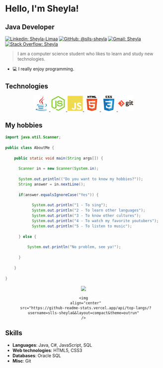 # Hello, I'm Sheyla!

## Java Developer
[![Linkedin: Sheyla-Limaa](https://img.shields.io/badge/-Sheyla%20Lima-blue?style=flat-square&logo=Linkedin&logoColor=white&link=https://www.linkedin.com/in/sheyla-lima-b4164b1b0)](https://www.linkedin.com/in/sheyla-lima-b4164b1b0/)
[![GitHub: @slls-sheyla](https://img.shields.io/github/followers/slls-sheyla?label=follow&style=social)](https://github.com/slls-sheyla)
[![Gmail: Sheyla](https://img.shields.io/badge/Gmail-Sheyla-red)](mailto:slls.sheyla@gmail.com)
[![Stack Overflow: Sheyla](https://img.shields.io/badge/-Stack%20Overflow-222222?logo=stack-overflow&link=https://stackoverflow.com/users/story/12875404)](https://stackoverflow.com/users/17224774/sheyla-lima)

>I am a computer science student who likes to learn and study new technologies.


* :computer: I really enjoy programming.

## Technologies
<div align="center"> 
  <a href="https://docs.oracle.com/javase/7/docs/api/java/lang/package-summary.html/">
    <img  
      src="https://raw.githubusercontent.com/devicons/devicon/2809b567852a4648062a2d3e7c1c531367458c0b/icons/java/java-original.svg"
      alt="Java"
      width="10%"
      height="10%"
    />
  </a>

  <a href="https://nodejs.org/en/">
    <img 
      src="https://raw.githubusercontent.com/devicons/devicon/2809b567852a4648062a2d3e7c1c531367458c0b/icons/nodejs/nodejs-original.svg"
      alt="Node.js"
      width="10%"
      height="10%"
    />
  </a>
  
  <a href="https://www.javascript.com/">
    <img 
      src="https://raw.githubusercontent.com/devicons/devicon/master/icons/javascript/javascript-plain.svg"
      alt="Javascript"
      width="10%"
      height="10%"
    />
  </a>
  
  <a href="https://html.com/">
    <img 
      src="https://raw.githubusercontent.com/devicons/devicon/2809b567852a4648062a2d3e7c1c531367458c0b/icons/html5/html5-original-wordmark.svg"
      alt="HTML 5"
      width="10%"
      height="10%"
    />
  </a>

<a href="https://www.w3schools.com/css/">
    <img 
      src="https://raw.githubusercontent.com/devicons/devicon/2809b567852a4648062a2d3e7c1c531367458c0b/icons/css3/css3-original-wordmark.svg"
      alt="CSS 3"
      width="10%"
      height="10%"
    />
  </a>

  
  <a href="https://git-scm.com/">
    <img 
      src="https://raw.githubusercontent.com/devicons/devicon/2809b567852a4648062a2d3e7c1c531367458c0b/icons/git/git-original-wordmark.svg"
      alt="Git"
      width="10%"
      height="10%"
    />
  </a>
  
  
</div>
 
 ## My hobbies

```java
import java.util.Scanner;

public class AboutMe {
    
    public static void main(String args[]) {
      
      Scanner in = new Scanner(System.in);
      
      System.out.println(("Do you want to know my hobbies?"));
      String answer = in.nextLine();
      
      if(answer.equalsIgnoreCase("Yes")) {
            
            System.out.println("1 - To sing");
            System.out.println("2 - To learn other languages");
            System.out.println("3 - To know other cultures");
            System.out.println("4 - To watch my favorite youtubers");
            System.out.println("5 - To listen to music");
          
      } else {
          
          System.out.println("No problem, see ya!");
          
      }
      
    }
    
}
```

<div align="center">
  <a>
    <img
      align="center"
      src="https://github-readme-stats.vercel.app/api?username=slls-sheyla&count_private=true&show_icons=true&hide=issues&theme=outrun&include_all_commits=true&custom_title=Sheyla's Github Stats"
    />

    <img
      align="center"
      src="https://github-readme-stats.vercel.app/api/top-langs/?username=slls-sheyla&&layout=compact&theme=outrun"
    />
  </a>
</div>

## Skills
- **Languages**: Java, C#, JavaScript, SQL
- **Web technologies**: HTML5, CSS3
- **Databases**: Oracle SQL
- **Misc**: Git

